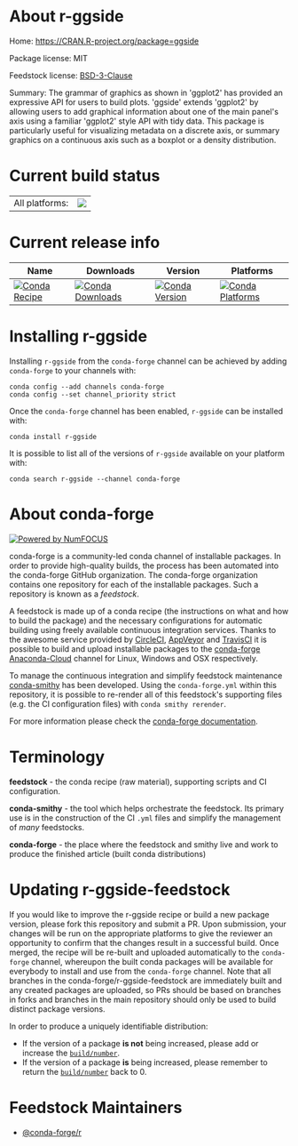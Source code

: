 About r-ggside
==============

Home: https://CRAN.R-project.org/package=ggside

Package license: MIT

Feedstock license: [BSD-3-Clause](https://github.com/conda-forge/r-ggside-feedstock/blob/master/LICENSE.txt)

Summary: The grammar of graphics as shown in 'ggplot2' has provided an expressive API for users to build plots. 'ggside' extends 'ggplot2' by allowing users to add graphical information about one of the main panel's axis using a familiar 'ggplot2' style API with tidy data. This package is particularly useful for visualizing metadata on a discrete axis, or summary graphics on a continuous axis such as a boxplot or a density distribution.

Current build status
====================


<table><tr><td>All platforms:</td>
    <td>
      <a href="https://dev.azure.com/conda-forge/feedstock-builds/_build/latest?definitionId=13617&branchName=master">
        <img src="https://dev.azure.com/conda-forge/feedstock-builds/_apis/build/status/r-ggside-feedstock?branchName=master">
      </a>
    </td>
  </tr>
</table>

Current release info
====================

| Name | Downloads | Version | Platforms |
| --- | --- | --- | --- |
| [![Conda Recipe](https://img.shields.io/badge/recipe-r--ggside-green.svg)](https://anaconda.org/conda-forge/r-ggside) | [![Conda Downloads](https://img.shields.io/conda/dn/conda-forge/r-ggside.svg)](https://anaconda.org/conda-forge/r-ggside) | [![Conda Version](https://img.shields.io/conda/vn/conda-forge/r-ggside.svg)](https://anaconda.org/conda-forge/r-ggside) | [![Conda Platforms](https://img.shields.io/conda/pn/conda-forge/r-ggside.svg)](https://anaconda.org/conda-forge/r-ggside) |

Installing r-ggside
===================

Installing `r-ggside` from the `conda-forge` channel can be achieved by adding `conda-forge` to your channels with:

```
conda config --add channels conda-forge
conda config --set channel_priority strict
```

Once the `conda-forge` channel has been enabled, `r-ggside` can be installed with:

```
conda install r-ggside
```

It is possible to list all of the versions of `r-ggside` available on your platform with:

```
conda search r-ggside --channel conda-forge
```


About conda-forge
=================

[![Powered by
NumFOCUS](https://img.shields.io/badge/powered%20by-NumFOCUS-orange.svg?style=flat&colorA=E1523D&colorB=007D8A)](https://numfocus.org)

conda-forge is a community-led conda channel of installable packages.
In order to provide high-quality builds, the process has been automated into the
conda-forge GitHub organization. The conda-forge organization contains one repository
for each of the installable packages. Such a repository is known as a *feedstock*.

A feedstock is made up of a conda recipe (the instructions on what and how to build
the package) and the necessary configurations for automatic building using freely
available continuous integration services. Thanks to the awesome service provided by
[CircleCI](https://circleci.com/), [AppVeyor](https://www.appveyor.com/)
and [TravisCI](https://travis-ci.com/) it is possible to build and upload installable
packages to the [conda-forge](https://anaconda.org/conda-forge)
[Anaconda-Cloud](https://anaconda.org/) channel for Linux, Windows and OSX respectively.

To manage the continuous integration and simplify feedstock maintenance
[conda-smithy](https://github.com/conda-forge/conda-smithy) has been developed.
Using the ``conda-forge.yml`` within this repository, it is possible to re-render all of
this feedstock's supporting files (e.g. the CI configuration files) with ``conda smithy rerender``.

For more information please check the [conda-forge documentation](https://conda-forge.org/docs/).

Terminology
===========

**feedstock** - the conda recipe (raw material), supporting scripts and CI configuration.

**conda-smithy** - the tool which helps orchestrate the feedstock.
                   Its primary use is in the construction of the CI ``.yml`` files
                   and simplify the management of *many* feedstocks.

**conda-forge** - the place where the feedstock and smithy live and work to
                  produce the finished article (built conda distributions)


Updating r-ggside-feedstock
===========================

If you would like to improve the r-ggside recipe or build a new
package version, please fork this repository and submit a PR. Upon submission,
your changes will be run on the appropriate platforms to give the reviewer an
opportunity to confirm that the changes result in a successful build. Once
merged, the recipe will be re-built and uploaded automatically to the
`conda-forge` channel, whereupon the built conda packages will be available for
everybody to install and use from the `conda-forge` channel.
Note that all branches in the conda-forge/r-ggside-feedstock are
immediately built and any created packages are uploaded, so PRs should be based
on branches in forks and branches in the main repository should only be used to
build distinct package versions.

In order to produce a uniquely identifiable distribution:
 * If the version of a package **is not** being increased, please add or increase
   the [``build/number``](https://docs.conda.io/projects/conda-build/en/latest/resources/define-metadata.html#build-number-and-string).
 * If the version of a package **is** being increased, please remember to return
   the [``build/number``](https://docs.conda.io/projects/conda-build/en/latest/resources/define-metadata.html#build-number-and-string)
   back to 0.

Feedstock Maintainers
=====================

* [@conda-forge/r](https://github.com/conda-forge/r/)

